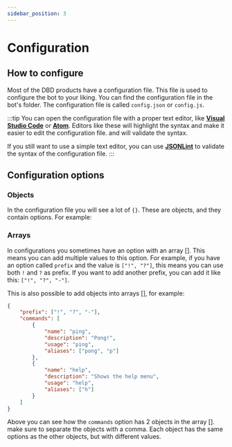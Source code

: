 ```yaml
---
sidebar_position: 3
---
```


# Configuration

## How to configure

Most of the DBD products have a configuration file. This file is used to configure the bot to your liking. You can find the configuration file in the bot's folder. The configuration file is called `config.json` or `config.js`.

:::tip
You can open the configuration file with a proper text editor, like [**Visual Studio Code**](https://code.visualstudio.com/) or [**Atom**](https://atom.io/). Editors like these will highlight the syntax and make it easier to edit the configuration file. and will validate the syntax.

If you still want to use a simple text editor, you can use [**JSONLint**](https://jsonlint.com/) to validate the syntax of the configuration file.
:::

## Configuration options

### Objects

In the configuration file you will see a lot of `{}`. These are objects, and they contain options. For example:

### Arrays

In configurations you sometimes have an option with an array []. This means you can add multiple values to this option. For example, if you have an option called `prefix` and the value is `["!", "?"]`, this means you can use both `!` and `?` as prefix. If you want to add another prefix, you can add it like this: `["!", "?", "-"]`.

This is also possible to add objects into arrays [], for example:

```json
{
	"prefix": ["!", "?", "-"],
	"commands": [
		{
			"name": "ping",
			"description": "Pong!",
			"usage": "ping",
			"aliases": ["pong", "p"]
		},
		{
			"name": "help",
			"description": "Shows the help menu",
			"usage": "help",
			"aliases": ["h"]
		}
	]
}
```

Above you can see how the `commands` option has 2 objects in the array []. make sure to separate the objects with a comma. Each object has the same options as the other objects, but with different values.
